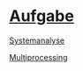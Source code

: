 # [Aufgabe](https://github.com/fhirter/ParalleleUndVerteilteSysteme/blob/main/Exercises/06_Processes/Tasks.md)
[Systemanalyse](Systemanalyse.md)
 
[Multiprocessing](Multiprocessing.md)

